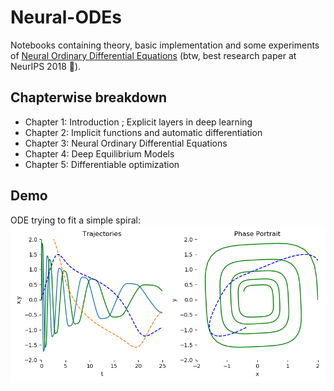 # Neural-ODEs

<!-- Neural Ordinary differential Equations &amp; Deep Equilibrium Models -->

Notebooks containing theory, basic implementation and some experiments of [Neural Ordinary Differential Equations](https://arxiv.org/abs/1806.07366) (btw, best research paper at NeurIPS 2018 🤯).

## Chapterwise breakdown

- Chapter 1: Introduction ; Explicit layers in deep learning
- Chapter 2: Implicit functions and automatic differentiation
- Chapter 3: Neural Ordinary Differential Equations
- Chapter 4: Deep Equilibrium Models
- Chapter 5: Differentiable optimization

## Demo

ODE trying to fit a simple spiral:
![ode_demo](assets/ode_demo.gif)
